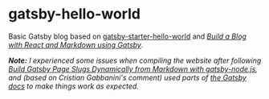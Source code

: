 # gatsby-hello-world

Basic Gatsby blog based on [gatsby-starter-hello-world](https://github.com/gatsbyjs/gatsby-starter-hello-world) and [_Build a Blog with React and Markdown using Gatsby_](https://egghead.io/courses/build-a-blog-with-react-and-markdown-using-gatsby).

_**Note:** I experienced some issues when compiling the website after following [_Build Gatsby Page Slugs Dynamically from Markdown with gatsby-node.js_](https://egghead.io/lessons/gatsby-build-gatsby-page-slugs-dynamically-from-markdown-with-gatsby-node-js), and (based on Cristian Gabbanini's comment) used parts of [the Gatsby docs](https://www.gatsbyjs.org/docs/adding-markdown-pages/#create-static-pages-using-gatsbys-node-api) to make things work as expected._
